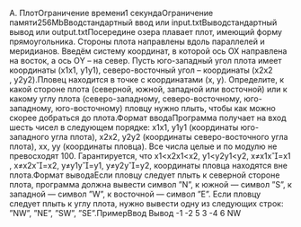 A. ПлотОграничение времени1&nbsp;секундаОграничение памяти256MbВводстандартный ввод или input.txtВыводстандартный вывод или output.txtПосередине озера плавает плот, имеющий форму прямоугольника. Стороны плота направлены вдоль параллелей и меридианов. Введём систему координат, в которой ось OX направлена на восток, а ось ОY – на север. Пусть юго-западный угол плота имеет координаты (x1x1​,&nbsp;y1y1​), северо-восточный угол – координаты (x2x2​,&nbsp;y2y2​).Пловец находится в точке с координатами (x, y). Определите, к какой стороне плота (северной, южной, западной или восточной) или к какому углу плота (северо-западному, северо-восточному, юго-западному, юго-восточному) пловцу нужно плыть, чтобы как можно скорее добраться до плота.Формат вводаПрограмма получает на вход шесть чисел в следующем порядке:&nbsp;x1x1​,&nbsp;y1y1​&nbsp;(координаты юго-западного угла плота),&nbsp;x2x2​,&nbsp;y2y2​&nbsp;(координаты северо-восточного угла плота),&nbsp;xx,&nbsp;yy&nbsp;(координаты пловца). Все числа целые и по модулю не превосходят 100. Гарантируется, что&nbsp;x1&lt;x2x1​&lt;x2​,&nbsp;y1&lt;y2y1​&lt;y2​,&nbsp;x≠x1x=x1​,&nbsp;x≠x2x=x2​,&nbsp;y≠y1y=y1​,&nbsp;y≠y2y=y2​, координаты пловца находятся вне плота.Формат выводаЕсли пловцу следует плыть к северной стороне плота, программа должна вывести символ ”N”, к южной&nbsp;— символ ”S”, к западной&nbsp;— символ ”W”, к восточной&nbsp;— символ ”E”. Если пловцу следует плыть к углу плота, нужно вывести одну из следующих строк: ”NW”, ”NE”, ”SW”, ”SE”.ПримерВвод&nbsp;Вывод&nbsp;-1
-2
5
3
-4
6
NW
